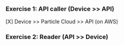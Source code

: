 ### Exercise 1: API caller (Device >> API)

[X] Device >> Particle Cloud >> API (on AWS)

### Exercise 2: Reader (API >> Device)
